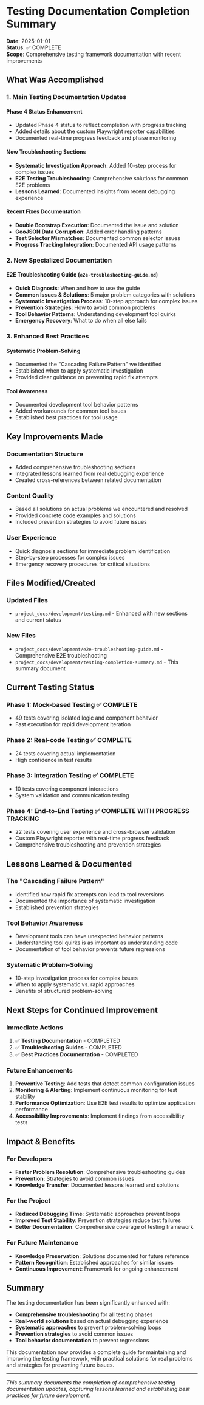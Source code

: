 # Testing Documentation Completion Summary

**Date**: 2025-01-01  
**Status**: ✅ COMPLETE  
**Scope**: Comprehensive testing framework documentation with recent improvements

## What Was Accomplished

### **1. Main Testing Documentation Updates**

#### **Phase 4 Status Enhancement**
- Updated Phase 4 status to reflect completion with progress tracking
- Added details about the custom Playwright reporter capabilities
- Documented real-time progress feedback and phase monitoring

#### **New Troubleshooting Sections**
- **Systematic Investigation Approach**: Added 10-step process for complex issues
- **E2E Testing Troubleshooting**: Comprehensive solutions for common E2E problems
- **Lessons Learned**: Documented insights from recent debugging experience

#### **Recent Fixes Documentation**
- **Double Bootstrap Execution**: Documented the issue and solution
- **GeoJSON Data Corruption**: Added error handling patterns
- **Test Selector Mismatches**: Documented common selector issues
- **Progress Tracking Integration**: Documented API usage patterns

### **2. New Specialized Documentation**

#### **E2E Troubleshooting Guide** (`e2e-troubleshooting-guide.md`)
- **Quick Diagnosis**: When and how to use the guide
- **Common Issues & Solutions**: 5 major problem categories with solutions
- **Systematic Investigation Process**: 10-step approach for complex issues
- **Prevention Strategies**: How to avoid common problems
- **Tool Behavior Patterns**: Understanding development tool quirks
- **Emergency Recovery**: What to do when all else fails

### **3. Enhanced Best Practices**

#### **Systematic Problem-Solving**
- Documented the "Cascading Failure Pattern" we identified
- Established when to apply systematic investigation
- Provided clear guidance on preventing rapid fix attempts

#### **Tool Awareness**
- Documented development tool behavior patterns
- Added workarounds for common tool issues
- Established best practices for tool usage

## Key Improvements Made

### **Documentation Structure**
- Added comprehensive troubleshooting sections
- Integrated lessons learned from real debugging experience
- Created cross-references between related documentation

### **Content Quality**
- Based all solutions on actual problems we encountered and resolved
- Provided concrete code examples and solutions
- Included prevention strategies to avoid future issues

### **User Experience**
- Quick diagnosis sections for immediate problem identification
- Step-by-step processes for complex issues
- Emergency recovery procedures for critical situations

## Files Modified/Created

### **Updated Files**
- `project_docs/development/testing.md` - Enhanced with new sections and current status

### **New Files**
- `project_docs/development/e2e-troubleshooting-guide.md` - Comprehensive E2E troubleshooting
- `project_docs/development/testing-completion-summary.md` - This summary document

## Current Testing Status

### **Phase 1: Mock-based Testing** ✅ COMPLETE
- 49 tests covering isolated logic and component behavior
- Fast execution for rapid development iteration

### **Phase 2: Real-code Testing** ✅ COMPLETE  
- 24 tests covering actual implementation
- High confidence in test results

### **Phase 3: Integration Testing** ✅ COMPLETE
- 10 tests covering component interactions
- System validation and communication testing

### **Phase 4: End-to-End Testing** ✅ COMPLETE WITH PROGRESS TRACKING
- 22 tests covering user experience and cross-browser validation
- Custom Playwright reporter with real-time progress feedback
- Comprehensive troubleshooting and prevention strategies

## Lessons Learned & Documented

### **The "Cascading Failure Pattern"**
- Identified how rapid fix attempts can lead to tool reversions
- Documented the importance of systematic investigation
- Established prevention strategies

### **Tool Behavior Awareness**
- Development tools can have unexpected behavior patterns
- Understanding tool quirks is as important as understanding code
- Documentation of tool behavior prevents future regressions

### **Systematic Problem-Solving**
- 10-step investigation process for complex issues
- When to apply systematic vs. rapid approaches
- Benefits of structured problem-solving

## Next Steps for Continued Improvement

### **Immediate Actions**
1. ✅ **Testing Documentation** - COMPLETED
2. ✅ **Troubleshooting Guides** - COMPLETED  
3. ✅ **Best Practices Documentation** - COMPLETED

### **Future Enhancements**
1. **Preventive Testing**: Add tests that detect common configuration issues
2. **Monitoring & Alerting**: Implement continuous monitoring for test stability
3. **Performance Optimization**: Use E2E test results to optimize application performance
4. **Accessibility Improvements**: Implement findings from accessibility tests

## Impact & Benefits

### **For Developers**
- **Faster Problem Resolution**: Comprehensive troubleshooting guides
- **Prevention**: Strategies to avoid common issues
- **Knowledge Transfer**: Documented lessons learned and solutions

### **For the Project**
- **Reduced Debugging Time**: Systematic approaches prevent loops
- **Improved Test Stability**: Prevention strategies reduce test failures
- **Better Documentation**: Comprehensive coverage of testing framework

### **For Future Maintenance**
- **Knowledge Preservation**: Solutions documented for future reference
- **Pattern Recognition**: Established approaches for similar issues
- **Continuous Improvement**: Framework for ongoing enhancement

## Summary

The testing documentation has been significantly enhanced with:

- **Comprehensive troubleshooting** for all testing phases
- **Real-world solutions** based on actual debugging experience  
- **Systematic approaches** to prevent problem-solving loops
- **Prevention strategies** to avoid common issues
- **Tool behavior documentation** to prevent regressions

This documentation now provides a complete guide for maintaining and improving the testing framework, with practical solutions for real problems and strategies for preventing future issues.

---

*This summary documents the completion of comprehensive testing documentation updates, capturing lessons learned and establishing best practices for future development.*

